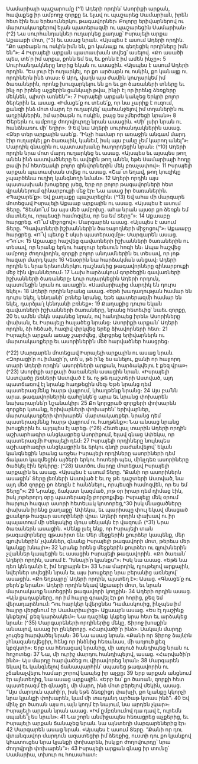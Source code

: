 
Սամարիայի պաշարումը
(^1) Ադերի որդին՝ Ասորիքի արքան, հավաքեց իր ամբողջ զորքը եւ ելավ ու պաշարեց Սամարիան, իրեն հետ էին եւս
երեսուներկու թագավորներ։ Բոլորը երիվարներով ու մարտակառքերով ելան պատերազմի ու պաշարեցին Սամարիան։
(^2) Նա սուրհանդակներ ուղարկեց քաղաք՝ Իսրայելի արքա Աքաաբի մոտ, (^3) եւ ասաց նրան. «Այսպես է ասում Ադերի
որդին. “Քո արծաթն ու ոսկին իմն են, քո կանայք ու գեղեցիկ որդիները իմն են”»։ 4 Իսրայելի արքան պատասխան տվեց՝
ասելով. «Քո ասածի պես, տե՛ր իմ արքա, քոնն եմ ես, եւ քոնն է իմ ամեն ինչը»։ 5 Սուրհանդակները նորից եկան ու
ասացին. «Այսպես է ասում Ադերի որդին. “Ես լուր էի ուղարկել, որ քո արծաթն ու ոսկին, քո կանայք ու որդիներն ինձ
տաս։ 6 Արդ, վաղն այս ժամին կուղարկեմ իմ ծառաներին, որոնք խուզարկելու են քո եւ քո ծառաների տները եւ ինչ որ
իրենց աչքերին ցանկալի թվա, ինչի էլ որ իրենց ձեռքերը մեկնեն, պիտի առնեն”»։ 7 Իսրայելի արքան կանչեց երկրի բոլոր
ծերերին եւ ասաց. «Իմացե՛ք ու տեսե՛ք, որ նա չարիք է ուզում, քանզի ինձ մոտ մարդ էր ուղարկել՝ պահանջելով իմ
տղաներին ու աղջիկներին, իմ արծաթն ու ոսկին, բայց ես չմերժեցի նրան»։ 8 Ծերերն ու ամբողջ ժողովուրդը նրան
ասացին. «Մի՛ լսիր նրան ու հանձնառու մի՛ եղիր»։ 9 Եվ նա Ադերի սուրհանդակներին ասաց. «Ձեր տեր արքային ասե՛ք.
“Ինչի համար որ առաջին անգամ մարդ էիր ուղարկել քո ծառային, կանեմ, իսկ այս բանը չեմ կարող անել”»։ Մարդիկ
գնացին ու պատասխանը հաղորդեցին նրան։
(^10) Ադերի որդին նրա մոտ մարդ ուղարկեց եւ ասաց. «Այսպես եւ այսպես թող անեն ինձ աստվածները եւ ավելին թող
անեն, եթե Սամարիայի հողը բավի իմ հետեւակի բոլոր զինվորներին մեկ բռաչափով»։ 11 Իսրայելի արքան պատասխան
տվեց ու ասաց. «Շա՜տ եղավ, թող կուզիկը չպարծենա ուղիղ կանգնողի նման»։ 12 Ադերի որդին այս պատասխան
խոսքերը լսեց, երբ որ բոլոր թագավորների հետ վրաններում գինարբուքի մեջ էր։ Նա ասաց իր ծառաներին.
«Պաշարե՛ք»։ Եվ քաղաքը պաշարեցին։
(^13) Եվ ահա մի մարգարե մոտեցավ Իսրայելի Աքաաբ արքային ու ասաց. «Այսպես է ասում Տերը. “Տեսնո՞ւմ ես այս
մեծ ամբոխը. ահա նրան այսօր քո ձեռքն եմ մատնելու, որպեսզի համոզվես, որ ես եմ Տերը”»։ 14 Աքաաբը հարցրեց.
«Ո՞ւմ միջոցով»։ Մարգարեն ասաց. «Այսպես է ասում Տերը. “Գավառների իշխաններին ծառայողների միջոցով”»։
Աքաաբը հարցրեց. «Ո՞վ պետք է սկսի պատերազմը»։ Մարգարեն ասաց. «Դո՛ւ»։ 15 Աքաաբը հաշվեց գավառների
իշխանների ծառաներին ու տեսավ, որ նրանք երկու հարյուր երեսուն հոգի են։ Ապա հաշվեց ամբողջ ժողովրդին, զորքի
բոլոր անդամներին եւ տեսավ, որ յոթ հազար մարդ կար։ 16 Կեսօրին նա հարձակման անցավ։ Ադերի որդին եւ նրա
երեսուներկու դաշնակից թագավորները գինարբուքի մեջ էին վրաններում։ 17 Նախ հարձակում գործեցին գավառների
իշխանների ծառաները։ Լուր ուղարկեցին Ադերի որդուն, պատմեցին նրան ու ասացին. «Սամարիայից մարդիկ են
դուրս եկել»։ 18 Ադերի որդին նրանց ասաց. «Եթե խաղաղության համար են դուրս եկել, կենդանի՛ բռնեք նրանց, եթե
պատերազմի համար են եկել, դարձյա՛լ կենդանի բռնեք»։ 19 Քաղաքից դուրս եկան գավառների իշխանների ծառաները,
նրանց հետեւից՝ նաեւ զորքը, 20 եւ ամեն մեկն սպանեց նրան, ով հանդիպեց իրեն։ Ասորիները փախան, եւ Իսրայելը
հալածեց նրանց։ Ասորիքի արքան՝ Ադերի որդին, ձի հեծած, հազիվ փրկվեց երեք ձիավորների հետ։ 21 Իսրայելի արքան
առաջ շարժվեց, վերցրեց երիվարներն ու մարտակառքերը եւ ասորիներին մեծ հարվածներ հասցրեց։


(^22) Մարգարեն մոտեցավ Իսրայելի արքային ու ասաց նրան. «Զորացի՛ր ու իմացի՛ր, տե՛ս, թե ի՛նչ ես անելու, քանի որ
հաջորդ տարի Ադերի որդին՝ ասորիների արքան, հարձակվելու է քեզ վրա»։
(^23) Ասորիքի արքայի ծառաներն ասացին նրան. «Իսրայելի Աստվածը լեռների Աստված է եւ ոչ թե դաշտերի Աստված,
այդ պատճառով էլ նրանք հաղթեցին մեզ։ Եթե նրանց դեմ պատերազմենք հարթ վայրում, կհաղթենք նրանց։ 24 Այս
բա՛նն արա. թագավորներին գահընկե՛ց արա եւ նրանց փոխարեն նախարարնե՛ր նշանակիր։ 25 Քո կորցրած զորքերի
փոխարեն զորքեր կտանք, երիվարների փոխարեն՝ երիվարներ, մարտակառքերի փոխարեն՝ մարտակառքեր. նրանց
դեմ պատերազմենք հարթ վայրում ու հաղթենք»։ Նա անսաց նրանց խոսքերին եւ այդպես էլ արեց։
(^26) Հետեւյալ տարին Ադերի որդին աշխարհագիր անցկացրեց Ասորիքում, ելավ գնաց Ափեկա, որ պատերազմի
Իսրայելի դեմ։ 27 Իսրայելի որդիները նույնպես աշխարհագիր անցկացրին եւ երկու գնդի բաժանվելով՝ եկան կանգնեցին
նրանց առջեւ։ Իսրայելի որդիները ասորիների դեմ ճակատ կազմեցին այծերի երկու հոտերի պես, մինչդեռ ասորիները
ծածկել էին երկիրը։
(^28) Աստծու մարդը մոտեցավ Իսրայելի արքային եւ ասաց. «Այսպես է ասում Տերը. “Քանի որ ասորիներն ասացին՝
Տերը լեռների Աստված է եւ ոչ թե դաշտերի Աստված, նա այդ մեծ զորքը քո ձեռքն է հանձնելու, որպեսզի համոզվեն, որ
ես եմ Տերը”»։ 29 Նրանք, ճակատ կազմած, յոթ օր իրար դեմ դիմաց էին, իսկ յոթերորդ օրը պատերազմը բորբոքվեց։
Իսրայելը մեկ օրում հարյուր հազար ասորի հետեւակ կոտորեց,^30 իսկ մնացածները փախան իրենց քաղաքը՝ Ափեկա, եւ
պարիսպը փուլ եկավ մնացած քսանյոթ հազար ասորիների վրա։ Ադերի որդին փախավ ու իր պալատում մի սենյակից
մյուս սենյակն էր վազում։
(^31) Նրա ծառաներն ասացին. «Մենք լսել ենք, որ Իսրայելի տան թագավորները գթասիրտ են։ Մեր մեջքերին քուրձեր
կապենք, մեր գլուխներին՝ չվաններ, գնանք Իսրայելի թագավորի մոտ, թերեւս մեր կյանքը խնայի»։ 32 Նրանք իրենց
մեջքերին քուրձեր ու գլուխներին չվաններ կապեցին եւ ասացին Իսրայելի թագավորին. «Քո ծառան՝ Ադերի որդին,
ասում է. “Խնայի՛ր կյանքս”»։ Իսկ նա ասաց. «Եթե նա դեռ կենդանի է, իմ եղբայրն է»։ 33 Նրա մարդիկ, դյութելով
արքային, նվերներ տվեցին նրան եւ այս խոսքերը նրա բերանից առնելով՝ ասացին. «Քո եղբայրը՝ Ադերի որդին, այստեղ
է»։ Ասաց. «Գնացե՛ք ու բերե՛ք նրան»։ Ադերի որդին եկավ Աքաաբի մոտ, եւ նրան մարտակառք նստեցրին թագավորի
կողքին։ 34 Ադերի որդին ասաց. «Այն քաղաքները, որ իմ հայրը գրավել էր քո հորից, քեզ եմ վերադարձնում։ Դու հարկեր
կվերցնես Դամասկոսից, ինչպես իմ հայրը վերցնում էր Սամարիայից»։ Աքաաբն ասաց. «Ես էլ դաշինք կնքելով՝ քեզ
կարձակեմ»։ Նա դաշինք կնքեց նրա հետ եւ արձակեց նրան։
(^35) Մարգարեների որդիներից մեկը, Տիրոջ խոսքին անսալով, ասաց իր ընկերոջը. «Հարվածի՛ր ինձ»։ Սակայն մարդը
չուզեց հարվածել նրան։ 36 Նա ասաց նրան. «Քանի որ Տիրոջ ձայնին չհնազանդվեցիր, հենց որ ինձնից հեռանաս, մի
առյուծ քեզ կբզկտի»։ Երբ սա հեռացավ նրանից, մի առյուծ հանդիպեց նրան ու հոշոտեց։ 37 Նա, մի ուրիշ մարդու
հանդիպելով, ասաց. «Հարվածի՛ր ինձ»։ Այս մարդը հարվածեց ու վիրավորեց նրան։ 38 Մարգարեն եկավ եւ կանգնելով
ճանապարհին՝ սպասեց թագավորին ու չճանաչվելու համար շորով կապեց իր աչքը։ 39 Երբ արքան անցնում էր
այնտեղից, նա ասաց արքային. «Երբ ես՝ քո ծառան, զորքի հետ պատերազմ էի գնացել, մի մարդ, ինձ մոտ բերելով մեկին,
ասաց. “Այս մարդուն պահի՛ր, իսկ եթե ձեռքիցդ փախչի, քո կյանքը կկորչի նրա կյանքի փոխարեն, կամ մի տաղանդ
արծաթ կտաս ինձ”։ 40 Եվ մինչ քո ծառան այս ու այն կողմ էր նայում, նա արդեն չկար»։ Իսրայելի արքան նրան ասաց.
«Իմ ըմբռնումով դա դավ է, ուրեմն սպանե՞լ ես նրան»։ 41 Նա շորն անմիջապես հեռացրեց աչքերից, եւ Իսրայելի արքան
ճանաչեց նրան. նա այնտեղի մարգարեներից էր։ 42 Մարգարեն ասաց նրան. «Այսպես է ասում Տերը. “Քանի որ դու
վտանգավոր մարդուն ազատեցիր իմ ձեռքից, ուստի դու քո կյանքով կհատուցես նրա կյանքի փոխարեն, իսկ քո
ժողովուրդը՝ նրա ժողովրդի փոխարեն”»։ 43 Իսրայելի արքան գնաց իր տունը՝ Սամարիա, տխուր ու հուսահատ։
